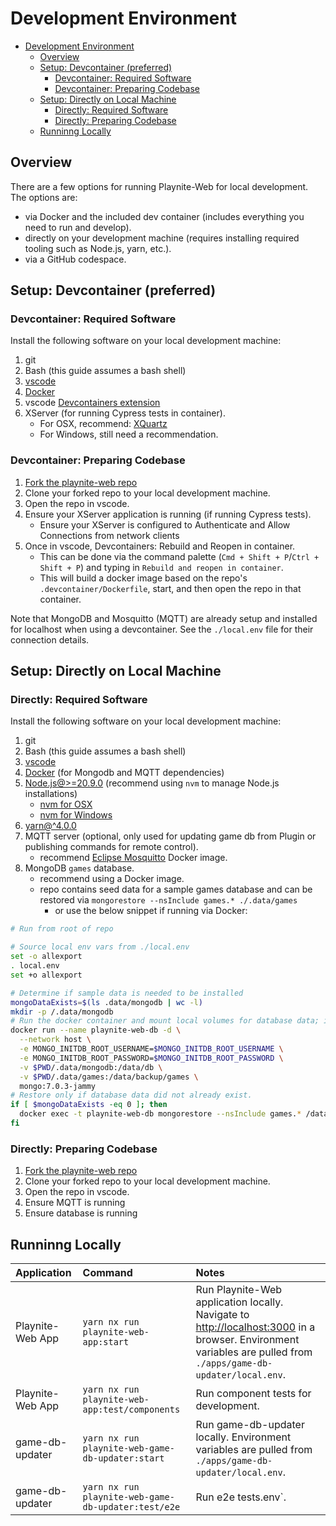 # Development Environment

- [Development Environment](#development-environment)
  - [Overview](#overview)
  - [Setup: Devcontainer (preferred)](#setup-devcontainer-preferred)
    - [Devcontainer: Required Software](#devcontainer-required-software)
    - [Devcontainer: Preparing Codebase](#devcontainer-preparing-codebase)
  - [Setup: Directly on Local Machine](#setup-directly-on-local-machine)
    - [Directly: Required Software](#directly-required-software)
    - [Directly: Preparing Codebase](#directly-preparing-codebase)
  - [Runninng Locally](#runninng-locally)

## Overview

There are a few options for running Playnite-Web for local development. The options are:

- via Docker and the included dev container (includes everything you need to run and develop).
- directly on your development machine (requires installing required tooling such as Node.js, yarn, etc.).
- via a GitHub codespace.

## Setup: Devcontainer (preferred)

### Devcontainer: Required Software

Install the following software on your local development machine:

1. git
2. Bash (this guide assumes a bash shell)
3. [vscode](https://code.visualstudio.com/Download)
4. [Docker](https://www.docker.com/products/docker-desktop/)
5. vscode [Devcontainers extension](https://marketplace.visualstudio.com/items?itemName=ms-vscode-remote.remote-containers)
6. XServer (for running Cypress tests in container).
   - For OSX, recommend: [XQuartz](https://www.bing.com/ck/a?!&&p=c21da4f99329c03fJmltdHM9MTcxODg0MTYwMCZpZ3VpZD0zOTJjZTBlOC1iMzRjLTY3Y2MtMDU4NC1mM2NkYjI2MDY2NjUmaW5zaWQ9NTIyNw&ptn=3&ver=2&hsh=3&fclid=392ce0e8-b34c-67cc-0584-f3cdb2606665&psq=xquartz+&u=a1aHR0cHM6Ly93d3cueHF1YXJ0ei5vcmcv&ntb=1)
   - For Windows, still need a recommendation.

### Devcontainer: Preparing Codebase

1. [Fork the playnite-web repo](https://github.com/andrew-codes/playnite-web/fork)
2. Clone your forked repo to your local development machine.
3. Open the repo in vscode.
4. Ensure your XServer application is running (if running Cypress tests).
   - Ensure your XServer is configured to Authenticate and Allow Connections from network clients
5. Once in vscode, Devcontainers: Rebuild and Reopen in container.
   - This can be done via the command palette (`Cmd + Shift + P`/`Ctrl + Shift + P`) and typing in `Rebuild and reopen in container`.
   - This will build a docker image based on the repo's `.devcontainer/Dockerfile`, start, and then open the repo in that container.

Note that MongoDB and Mosquitto (MQTT) are already setup and installed for localhost when using a devcontainer. See the `./local.env` file for their connection details.

## Setup: Directly on Local Machine

### Directly: Required Software

Install the following software on your local development machine:

1. git
2. Bash (this guide assumes a bash shell)
3. [vscode](https://code.visualstudio.com/Download)
4. [Docker](https://www.docker.com/products/docker-desktop/) (for Mongodb and MQTT dependencies)
5. [Node.js@>=20.9.0](https://nodejs.org/en/download/package-manager) (recommend using `nvm` to manage Node.js installations)
   - [nvm for OSX](https://github.com/nvm-sh/nvm)
   - [nvm for Windows](https://github.com/coreybutler/nvm-windows)
6. [yarn@^4.0.0](https://yarnpkg.com/getting-started)
7. MQTT server (optional, only used for updating game db from Plugin or publishing commands for remote control).
   - recommend [Eclipse Mosquitto](https://mosquitto.org/) Docker image.
8. MongoDB `games` database.
   - recommend using a Docker image.
   - repo contains seed data for a sample games database and can be restored via `mongorestore --nsInclude games.* ./.data/games`
     - or use the below snippet if running via Docker:

```bash
# Run from root of repo

# Source local env vars from ./local.env
set -o allexport
. local.env
set +o allexport

# Determine if sample data is needed to be installed
mongoDataExists=$(ls .data/mongodb | wc -l)
mkdir -p /.data/mongodb
# Run the docker container and mount local volumes for database data; including backup to restore.
docker run --name playnite-web-db -d \
  --network host \
  -e MONGO_INITDB_ROOT_USERNAME=$MONGO_INITDB_ROOT_USERNAME \
  -e MONGO_INITDB_ROOT_PASSWORD=$MONGO_INITDB_ROOT_PASSWORD \
  -v $PWD/.data/mongodb:/data/db \
  -v $PWD/.data/games:/data/backup/games \
  mongo:7.0.3-jammy
# Restore only if database data did not already exist.
if [ $mongoDataExists -eq 0 ]; then
  docker exec -t playnite-web-db mongorestore --nsInclude games.* /data/backup
fi
```

### Directly: Preparing Codebase

1. [Fork the playnite-web repo](https://github.com/andrew-codes/playnite-web/fork)
2. Clone your forked repo to your local development machine.
3. Open the repo in vscode.
4. Ensure MQTT is running
5. Ensure database is running

## Runninng Locally

| Application      | Command                                             | Notes                                                                                                                                                                                    |
| :--------------- | :-------------------------------------------------- | :--------------------------------------------------------------------------------------------------------------------------------------------------------------------------------------- |
| Playnite-Web App | `yarn nx run playnite-web-app:start`                | Run Playnite-Web application locally. Navigate to [http://localhost:3000](http://localhost:3000) in a browser. Environment variables are pulled from `./apps/game-db-updater/local.env`. |
| Playnite-Web App | `yarn nx run playnite-web-app:test/components`      | Run component tests for development.                                                                                                                                                     |
| game-db-updater  | `yarn nx run playnite-web-game-db-updater:start`    | Run game-db-updater locally. Environment variables are pulled from `./apps/game-db-updater/local.env`.                                                                                   |
| game-db-updater  | `yarn nx run playnite-web-game-db-updater:test/e2e` | Run e2e tests.env`.                                                                                                                                                                      |
